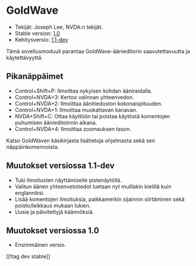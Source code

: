 # GoldWave #

* Tekijät: Joseph Lee, NVDA:n tekijät.
* Stable version: [1.0][1]
* Kehitysversio: [1.1-dev][2]

Tämä sovellusmoduuli parantaa GoldWave-äänieditorin saavutettavuutta ja
käytettävyyttä.

## Pikanäppäimet ##

* Control+Shift+P: Ilmoittaa nykyisen kohdan ääniraidalla.
* Control+NVDA+3: Kertoo valinnan yhteenvedon.
* Control+NVDA+2: Ilmoittaa äänitiedoston kokonaispituuden.
* Control+NVDA+1: Ilmoittaa muokattavan kanavan.
* NVDA+Shift+C: Ottaa käyttöön tai poistaa käytöstä komentojen puhumisen
  äänieditoinnin aikana.
* Control+NVDA+4: Ilmoittaa zoomauksen tason.

Katso GoldWaven käsikirjasta lisätietoja ohjelmasta sekä sen
näppäinkomennoista.

## Muutokset versiossa 1.1-dev ##

* Tuki ilmoitusten näyttämiselle pistenäytöllä.
* Valitun äänen yhteenvetotiedot luetaan nyt muillakin kielillä kuin
  englanniksi.
* Lisää komentojen ilmoituksia, paikkamerkin sijainnin siirtäminen sekä
  poisto/leikkaus mukaan lukien.
* Uusia ja päivitettyjä käännöksiä.

## Muutokset versiossa 1.0 ##

* Ensimmäinen versio.

[[!tag dev stable]]

[1]: http://addons.nvda-project.org/files/get.php?file=gwv

[2]: http://addons.nvda-project.org/files/get.php?file=gwv-dev
